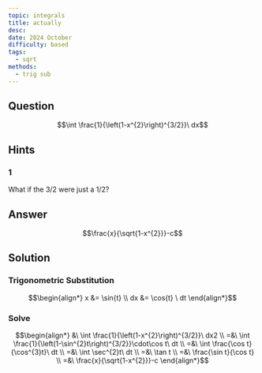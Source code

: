 ```yaml
---
topic: integrals
title: actually
desc: 
date: 2024 October
difficulty: based
tags:
  - sqrt
methods:
  - trig sub
---
```



## Question
```math
\int \frac{1}{\left(1-x^{2}\right)^{3/2}}\ dx
```


## Hints

### 1
What if the $3/2$ were just a $1/2$?


## Answer
```math
\frac{x}{\sqrt{1-x^{2}}}-c
```


## Solution

### Trigonometric Substitution
```math
\begin{align*}
  x &= \sin{t}
  \\ dx &= \cos{t} \ dt
\end{align*}
```

### Solve
```math
\begin{align*}
  &\ \int \frac{1}{\left(1-x^{2}\right)^{3/2}}\ dx2
  \\ =&\ \int \frac{1}{\left(1-\sin^{2}t\right)^{3/2}}\cdot\cos t\ dt
  \\ =&\ \int \frac{\cos t}{\cos^{3}t}\ dt
  \\ =&\ \int \sec^{2}t\ dt
  \\ =&\ \tan t
  \\ =&\ \frac{\sin t}{\cos t}
  \\ =&\ \frac{x}{\sqrt{1-x^{2}}}-c
\end{align*}
```

